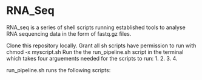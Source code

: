 # RNA_Seq

RNA_seq is a series of shell scripts running established tools to analyse RNA sequencing data in the form of fastq.gz files.

Clone this repository locally.
Grant all sh scripts have permission to run with chmod -x myscript.sh
Run the the run_pipeline.sh script in the terminal which takes four arguements needed for the scripts to run:
1. 
2. 
3.
4. 

run_pipeline.sh runs the following scripts:
